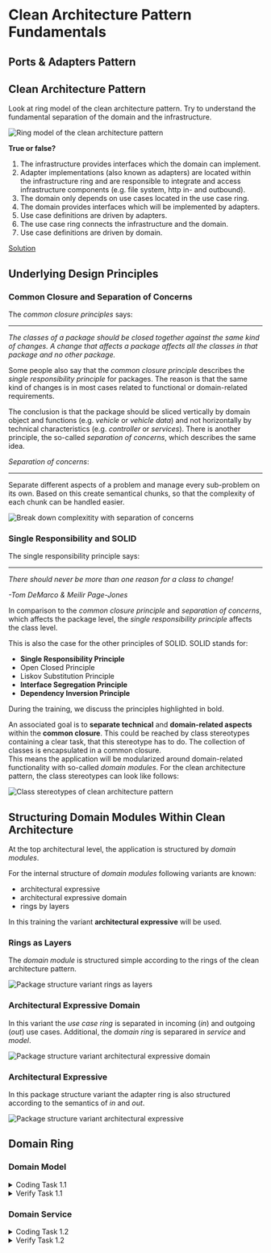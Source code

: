 # Clean Architecture Pattern Fundamentals

## Ports & Adapters Pattern

## Clean Architecture Pattern

Look at ring model of the clean architecture pattern. Try to understand the fundamental separation of the domain and the
infrastructure.

![Ring model of the clean architecture pattern](../img/clean-architecture.png)

**True or false?**

1. The infrastructure provides interfaces which the domain can implement.
2. Adapter implementations (also known as adapters) are located within the infrastructure ring and are responsible to
   integrate and access infrastructure components (e.g. file system, http in- and outbound).
3. The domain only depends on use cases located in the use case ring.
4. The domain provides interfaces which will be implemented by adapters.
5. Use case definitions are driven by adapters.
6. The use case ring connects the infrastructure and the domain.
7. Use case definitions are driven by domain.

[Solution](Lab1-true-false-solution.md)

## Underlying Design Principles

### Common Closure and Separation of Concerns

The _common closure principles_ says:

---
_The classes of a package should be closed together against the same kind of changes. A change that affects a package
affects all the classes in that package and no other package._

Some people also say that the _common closure principle_ describes the _single responsibility principle_ for packages.
The reason is that the same kind of changes is in most cases related to functional or domain-related requirements.

The conclusion is that the package should be sliced vertically by domain object and functions (e.g. _vehicle_ or
_vehicle data_) and not horizontally by technical characteristics (e.g. _controller_ or _services_). There is
another principle, the so-called
_separation of concerns_, which describes the same idea.

_Separation of concerns_:

---
Separate different aspects of a problem and manage every sub-problem on its own. Based on this create semantical chunks,
so that the complexity of each chunk can be handled easier.

![Break down complexitity with separation of concerns](../img/soc.png)

### Single Responsibility and SOLID

The single responsibility principle says:

---
_There should never be more than one reason for a class to change!_

_-Tom DeMarco & Meilir Page-Jones_

In comparison to the _common closure principle_ and _separation of concerns_, which affects the package level, the _single
responsibility principle_ affects the class level.

This is also the case for the other principles of SOLID. SOLID stands for:

* **Single Responsibility Principle**
* Open Closed Principle
* Liskov Substitution Principle
* **Interface Segregation Principle**
* **Dependency Inversion Principle**

During the training, we discuss the principles highlighted in bold.

An associated goal is to **separate technical** and **domain-related aspects** within the **common closure**.
This could be reached by class stereotypes containing a clear task, that this stereotype has to
do. The collection of classes is encapsulated in a common closure.  
This means the application will be modularized around domain-related functionality with so-called _domain modules_.
For the clean architecture pattern, the class stereotypes can look like follows:

![Class stereotypes of clean architecture pattern](../img/stereotypes-within-common-closure.png)

## Structuring Domain Modules Within Clean Architecture

At the top architectural level, the application is structured by _domain modules_.

For the internal structure of _domain modules_ following variants are known:

* architectural expressive
* architectural expressive domain
* rings by layers

In this training the variant **architectural expressive** will be used. 

### Rings as Layers

The _domain module_ is structured simple according to the rings of the clean architecture pattern.

![Package structure variant rings as layers](../img/rings-as-layers.png)

### Architectural Expressive Domain

In this variant the _use case ring_ is separated in incoming (_in_) and outgoing (_out_) use cases. Additional, the
_domain ring_ is separared in _service_ and _model_.

![Package structure variant architectural expressive domain](../img/architectural-expressive-domain.png)

### Architectural Expressive

In this package structure variant the adapter ring is also structured according to the semantics of _in_ and _out_.

![Package structure variant architectural expressive](../img/architectural-expressive.png)

## Domain Ring

### Domain Model

<details>
  <summary>Coding Task 1.1</summary>

<b>Implement a Self-Validating Domain Model</b>
<br/>
<ol>
   <li>Create the root entity <i>Vehicle</i> and place it in the designated package</li>
   <li>Create the value object <i>Vin</i> and place it in the designated package</li>
   <li>Ensure that the <i>Vehicle</i> can only be created with a valid vehicle identification number (vin)</li>
   <li>Override equals, so that the Vehicle is the same object when the VIN is the same</li>
   <li>A vehicle identification number is valid when the value follows the regex pattern below. Throw an
   exception in case of validation errors.</li>
</ol>

   <details>
     <summary>VIN Regex Pattern for Java / Kotlin</summary>
   
   ```java
   
   // examples
   // WP0ZZZ99ZTS392155
   // WBAOLZ99ZTS349156
   
   "(?=.*\\d|=.*[A-Z])(?=.*[A-Z])[A-Z0-9]{17}"
   
   ```
   </details>

   <details>
     <summary>VIN Regex Pattern for C#</summary>
   
   ```java
   
   // examples
   // WP0ZZZ99ZTS392155
   // WBAOLZ99ZTS349156
   
   "(?=.*\d|=.*[A-Z])(?=.*[A-Z])[A-Z0-9]{17}"
   
   ```
   </details>


</details>

<details>
  <summary>Verify Task 1.1</summary>
   <b>RUN</b> DomainRing_Task_1_1
   <br/>
   <b>RUN</b> ArchitectureTest_Task_1_1
</details>

### Domain Service

<details>
   <summary>Coding Task 1.2</summary>
   <b>Create the (Domain) Service for the Root Entity</b>
   <br/>
   <ol>
      <li>Create the class stereotype (domain) service <i>VehicleService</i> and place it in the designated package</li>
      <li>The <i>VehicleService</i> should provide the method find by vin (see listings for java, kotlin and c#)</li>
      <li>Return a hard-coded instance of the class <i>Vehicle</i> with the vin</li>
   </ol>

```java

WP0ZZZ99ZTS392155

```
   
   <details>
      <summary>Java</summary>

```java
public Vehicle findByVin(Vin vin){...}
```

   </details>

   <details>
      <summary>Kotlin</summary>

```kotlin

fun findByVin(vin: Vin): Vehicle {
    ...
}

```

   </details>
   <details>
      <summary>C#</summary>

```java

public VehicleRootEntity FindByVin(Vin vin){...}

```

   </details>
   
</details>

<details>
  <summary>Verify Task 1.2</summary>
   <b>RUN</b> DomainRing_Task_1_2
   <br/>
   <b>RUN</b> ArchitectureTest_Task_1_2
</details>

[//]: # ()
[//]: # (### Task 1.3 [Optional]: Meet domainprimitives-java)

[//]: # ()
[//]: # (Have a look at [domainprimitives-java]&#40;https://github.com/domain-primitives/domain-primitives-java&#41; and compare it to)

[//]: # (the native validation approach you implemented.)

[//]: # ()
[//]: # (If you want, adapt your implementation. There are all dependencies you need already configured in the pom.xml. Or use)

[//]: # (the following declaration:)

[//]: # ()
[//]: # (```xml)

[//]: # ()
[//]: # (<dependency>)

[//]: # (    <groupId>io.github.domain-primitives</groupId>)

[//]: # (    <artifactId>domainprimitives-java</artifactId>)

[//]: # (    <version>0.1.0</version>)

[//]: # (</dependency>)

[//]: # (```)

[//]: # ()
[//]: # (The idea is not unqiue. There are several similiar libraries, like)

[//]: # ()
[//]: # (* https://github.com/albertattard/domain-primitives-api or)

[//]: # (* https://github.com/prashantbasawa/simple-validation-framework)

[//]: # (* and others)

[//]: # ()
[//]: # (Please notice: There are not evaluated from my side.)

[//]: # ()
[//]: # (It exist also concepts in the [java and spring ecosystem]&#40;https://reflectoring.io/bean-validation-with-spring-boot/&#41;)

[//]: # (for implementing self-validating domain objects called _bean validation_.)

[//]: # ()
[//]: # (#### For Kotlin Coders)

[//]: # ()
[//]: # (There origin idea of [domainprimitives-java]&#40;https://github.com/domain-primitives/domain-primitives-java&#41; is based on)

[//]: # (Stefan)

[//]: # (Ludwig's [comparison of strongly typed validation and javax validation]&#40;https://github.com/slu-it/technology-examples/tree/master/strongly-typed-vs-javax-validation&#41;)

[//]: # (written in kotlin.)

[//]: # ()
[//]: # (For more details have a look)

[//]: # (into [the domain object Age with native self-validation]&#40;https://github.com/slu-it/technology-examples/blob/master/strongly-typed-vs-javax-validation/src/main/kotlin/example/stronglytyped/model/Age.kt&#41;)

[//]: # (as well as)

[//]: # (into [the domain object Age with self-validation based on a DSL]&#40;https://github.com/slu-it/technology-examples/blob/master/strongly-typed-vs-javax-validation/src/main/kotlin/example/stronglytypedwithdsl/model/Age.kt&#41;)

[//]: # (.)

[//]: # ()
[//]: # (Look at)

[//]: # (the [validation DSL]&#40;https://github.com/slu-it/technology-examples/blob/master/strongly-typed-vs-javax-validation/src/main/kotlin/example/stronglytypedwithdsl/validation/dsl.kt&#41;)

[//]: # ()
[//]: # (Seems this for you a good alternative approach to your native validation? If you like, adapt your implementation, but)

[//]: # (consider the time.)

[//]: # ()
[//]: # (#### For C# Coders)

[//]: # ()
[//]: # (Do you know similiar approaches like _domainprimitives-java_? Discuss this in a _Breakout Room_ and apply it in your implementation.)
